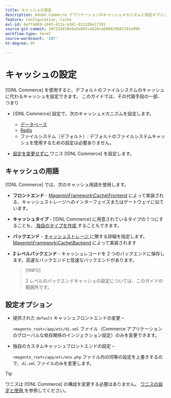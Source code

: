 ```yaml
---
title: キャッシュの設定
description: Adobe Commerce アプリケーションのキャッシュメカニズムと設定オプションについて説明します。 デフォルトのファイルシステムキャッシュに代わる方法について説明します。
feature: Configuration, Cache
exl-id: 6effa069-c043-411a-b161-01210be17391
source-git-commit: 10f324478e9a5e80fc4d28ce680929687291e990
workflow-type: tm+mt
source-wordcount: '207'
ht-degree: 0%

---
```


# キャッシュの設定

[!DNL Commerce] を使用すると、デフォルトのファイルシステムのキャッシュに代わるキャッシュを設定できます。 このガイドでは、その代替手段の一部、つまり

- [!DNL Commerce] 設定で、次のキャッシュメカニズムを設定します。

   - [ データベース ](https://developer.adobe.com/commerce/php/development/cache/partial/database-caching/)
   - [Redis](config-redis.md)
   - ファイルシステム（デフォルト）: デフォルトのファイルシステムキャッシュを使用するための設定は必要ありません。

- [ 設定を変更せずに ](config-varnish.md) ワニス [!DNL Commerce] を設定します。

## キャッシュの用語

[!DNL Commerce] では、次のキャッシュ用語を使用します。

- **フロントエンド** - [Magento\Framework\Cache\Frontend](https://github.com/magento/magento2/tree/2.4/lib/internal/Magento/Framework/Cache/Frontend) によって実装される、キャッシュストレージへのインターフェイスまたはゲートウェイに似ています。
- **キャッシュタイプ** - [!DNL Commerce] に用意されているタイプの 1 つにすることも、[ 独自のタイプを作成 ](https://developer.adobe.com/commerce/php/development/cache/partial/cache-type/) することもできます。
- **バックエンド** - [ キャッシュストレージ ](https://framework.zend.com/manual/1.12/en/zend.cache.backends.html) に関する詳細を指定します。[Magento\Framework\Cache\Backend](https://github.com/magento/magento2/tree/2.4/lib/internal/Magento/Framework/Cache/Backend) によって実装されます
- **2 レベルバックエンド** - キャッシュレコードを 2 つのバックエンドに保存します。高速なバックエンドと低速なバックエンドがあります。

  >[!INFO]
  >
  >2 レベルのバックエンドキャッシュの設定については、このガイドの範囲外です。

## 設定オプション

- 提供された `default` キャッシュフロントエンドの変更 – 

  `<magento_root>/app/etc/di.xml` ファイル（Commerce アプリケーションのグローバルな依存関係のインジェクション設定）のみを変更できます。

- 独自のカスタムキャッシュフロントエンドの設定 – 

  `<magento_root>/app/etc/env.php` ファイル内の同等の設定を上書きするので、`di.xml` ファイルのみを変更します。

>[!TIP]
>
>ワニスは [!DNL Commerce] の構成を変更する必要はありません。 [ ワニスの設定と使用 ](config-varnish.md) を参照してください。

